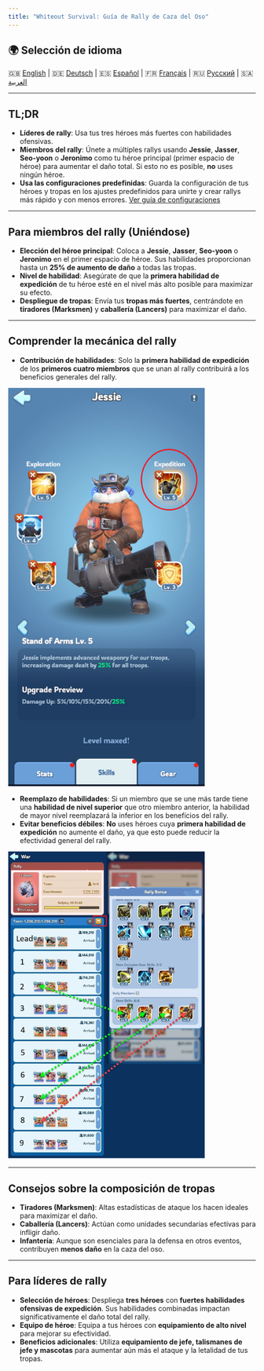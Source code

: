 ```yaml
---
title: "Whiteout Survival: Guía de Rally de Caza del Oso"
---
```


## 🌍 Selección de idioma
🇬🇧 [English](GUIDE_EN.md) | 🇩🇪 [Deutsch](GUIDE_DE.md) | 🇪🇸 [Español](GUIDE_ES.md) | 🇫🇷 [Français](GUIDE_FR.md) | 🇷🇺 [Русский](GUIDE_RU.md) | 🇸🇦 [العربية](GUIDE_AR.md)

---

## TL;DR

- **Líderes de rally**: Usa tus tres héroes más fuertes con habilidades ofensivas.
- **Miembros del rally**: Únete a múltiples rallys usando **Jessie**, **Jasser**, **Seo-yoon** o **Jeronimo** como tu héroe principal (primer espacio de héroe) para aumentar el daño total. Si esto no es posible, **no** uses ningún héroe.
- **Usa las configuraciones predefinidas**: Guarda la configuración de tus héroes y tropas en los ajustes predefinidos para unirte y crear rallys más rápido y con menos errores. [Ver guía de configuraciones](https://outof.games/realms/whiteoutsurvival/guides/473-how-to-setup-troops-formations-in-whiteout-survival/)

---

## Para miembros del rally (Uniéndose)

- **Elección del héroe principal**: Coloca a **Jessie**, **Jasser**, **Seo-yoon** o **Jeronimo** en el primer espacio de héroe. Sus habilidades proporcionan hasta un **25% de aumento de daño** a todas las tropas.
- **Nivel de habilidad**: Asegúrate de que la **primera habilidad de expedición** de tu héroe esté en el nivel más alto posible para maximizar su efecto.
- **Despliegue de tropas**: Envía tus **tropas más fuertes**, centrándote en **tiradores (Marksmen)** y **caballería (Lancers)** para maximizar el daño.

---

## Comprender la mecánica del rally

- **Contribución de habilidades**: Solo la **primera habilidad de expedición** de los **primeros cuatro miembros** que se unan al rally contribuirá a los beneficios generales del rally.

<p align="left">
  <img src="assets/Jessie_Skill.png" alt="Habilidad de expedición de Jessie" width="400">
</p>

- **Reemplazo de habilidades**: Si un miembro que se une más tarde tiene una **habilidad de nivel superior** que otro miembro anterior, la habilidad de mayor nivel reemplazará la inferior en los beneficios del rally.
- **Evitar beneficios débiles**: **No** uses héroes cuya **primera habilidad de expedición** no aumente el daño, ya que esto puede reducir la efectividad general del rally.

<p align="left">
  <img src="assets/Rally.png" alt="Reemplazo de habilidad en el rally" width="400">
</p>

---

## Consejos sobre la composición de tropas

- **Tiradores (Marksmen)**: Altas estadísticas de ataque los hacen ideales para maximizar el daño.
- **Caballería (Lancers)**: Actúan como unidades secundarias efectivas para infligir daño.
- **Infantería**: Aunque son esenciales para la defensa en otros eventos, contribuyen **menos daño** en la caza del oso.

---

## Para líderes de rally

- **Selección de héroes**: Despliega **tres héroes** con **fuertes habilidades ofensivas de expedición**. Sus habilidades combinadas impactan significativamente el daño total del rally.
- **Equipo de héroe**: Equipa a tus héroes con **equipamiento de alto nivel** para mejorar su efectividad.
- **Beneficios adicionales**: Utiliza **equipamiento de jefe, talismanes de jefe y mascotas** para aumentar aún más el ataque y la letalidad de tus tropas.
